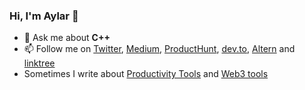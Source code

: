 ### Hi, I'm Aylar 👋

- 💬 Ask me about **C++**
- 📫 Follow me on  [Twitter](https://twitter.com/aylarghezelbash), [Medium](https://medium.com/@aylarghezelbash), [ProductHunt](https://producthunt.com/@aylarghezelbash), [dev.to](https://dev.to/aylarghezelbash), [Altern](https://altern.ai/@aylarghezelbash) and [linktree](https://linktr.ee/aylarghezelbash)
- Sometimes I write about [Productivity Tools](https://productivity.directory) and [Web3 tools](https://web3stand.com)
